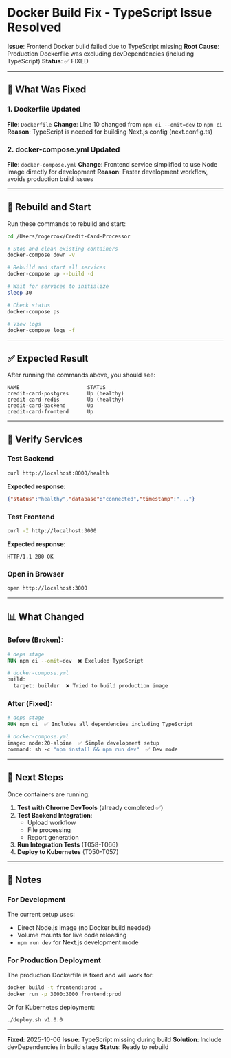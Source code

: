 # Docker Build Fix - TypeScript Issue Resolved

**Issue**: Frontend Docker build failed due to TypeScript missing
**Root Cause**: Production Dockerfile was excluding devDependencies (including TypeScript)
**Status**: ✅ FIXED

---

## 🔧 What Was Fixed

### 1. Dockerfile Updated
**File**: `Dockerfile`
**Change**: Line 10 changed from `npm ci --omit=dev` to `npm ci`
**Reason**: TypeScript is needed for building Next.js config (next.config.ts)

### 2. docker-compose.yml Updated
**File**: `docker-compose.yml`
**Change**: Frontend service simplified to use Node image directly for development
**Reason**: Faster development workflow, avoids production build issues

---

## 🚀 Rebuild and Start

Run these commands to rebuild and start:

```bash
cd /Users/rogercox/Credit-Card-Processor

# Stop and clean existing containers
docker-compose down -v

# Rebuild and start all services
docker-compose up --build -d

# Wait for services to initialize
sleep 30

# Check status
docker-compose ps

# View logs
docker-compose logs -f
```

---

## ✅ Expected Result

After running the commands above, you should see:

```
NAME                      STATUS
credit-card-postgres      Up (healthy)
credit-card-redis         Up (healthy)
credit-card-backend       Up
credit-card-frontend      Up
```

---

## 🧪 Verify Services

### Test Backend
```bash
curl http://localhost:8000/health
```

**Expected response**:
```json
{"status":"healthy","database":"connected","timestamp":"..."}
```

### Test Frontend
```bash
curl -I http://localhost:3000
```

**Expected response**:
```
HTTP/1.1 200 OK
```

### Open in Browser
```bash
open http://localhost:3000
```

---

## 📊 What Changed

### Before (Broken):
```dockerfile
# deps stage
RUN npm ci --omit=dev  ❌ Excluded TypeScript

# docker-compose.yml
build:
  target: builder  ❌ Tried to build production image
```

### After (Fixed):
```dockerfile
# deps stage
RUN npm ci  ✅ Includes all dependencies including TypeScript

# docker-compose.yml
image: node:20-alpine  ✅ Simple development setup
command: sh -c "npm install && npm run dev"  ✅ Dev mode
```

---

## 🎯 Next Steps

Once containers are running:

1. **Test with Chrome DevTools** (already completed ✅)
2. **Test Backend Integration**:
   - Upload workflow
   - File processing
   - Report generation
3. **Run Integration Tests** (T058-T066)
4. **Deploy to Kubernetes** (T050-T057)

---

## 📝 Notes

### For Development
The current setup uses:
- Direct Node.js image (no Docker build needed)
- Volume mounts for live code reloading
- `npm run dev` for Next.js development mode

### For Production Deployment
The production Dockerfile is fixed and will work for:
```bash
docker build -t frontend:prod .
docker run -p 3000:3000 frontend:prod
```

Or for Kubernetes deployment:
```bash
./deploy.sh v1.0.0
```

---

**Fixed**: 2025-10-06
**Issue**: TypeScript missing during build
**Solution**: Include devDependencies in build stage
**Status**: Ready to rebuild
